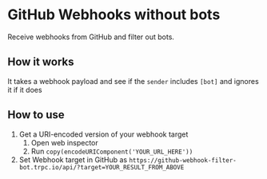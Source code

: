 # GitHub Webhooks without bots

Receive webhooks from GitHub and filter out bots.

## How it works

It takes a webhook payload and see if the `sender` includes `[bot]` and ignores it if it does

## How to use

1. Get a URI-encoded version of your webhook target
   1. Open web inspector
   2. Run `copy(encodeURIComponent('YOUR_URL_HERE'))`
1. Set Webhook target in GitHub as `https://github-webhook-filter-bot.trpc.io/api/?target=YOUR_RESULT_FROM_ABOVE`
